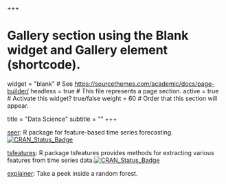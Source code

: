 +++
# Gallery section using the Blank widget and Gallery element (shortcode).
widget = "blank"  # See https://sourcethemes.com/academic/docs/page-builder/
headless = true  # This file represents a page section.
active = true  # Activate this widget? true/false
weight = 60  # Order that this section will appear.

title = "Data Science"
subtitle = ""
+++

<i class="fa fa-cog fa-spin" style="color:Maroon"></i> [seer](https://github.com/thiyangt/seer): R package for feature-based time series forecasting.
[![CRAN\_Status\_Badge](http://www.r-pkg.org/badges/version/seer)](https://CRAN.R-project.org/package=seer)   

<i class="fa fa-cog fa-spin" style="color:Maroon"></i> [tsfeatures](https://github.com/robjhyndman/tsfeatures): R package tsfeatures provides methods for extracting various features from time series data.[![CRAN\_Status\_Badge](http://www.r-pkg.org/badges/version/tsfeatures)](https://cran.r-project.org/package=tsfeatures) 


<i class="fa fa-cog fa-spin" style="color:Maroon"></i> [explainer](https://github.com/thiyangt/explainer): Take a peek inside a random forest.
